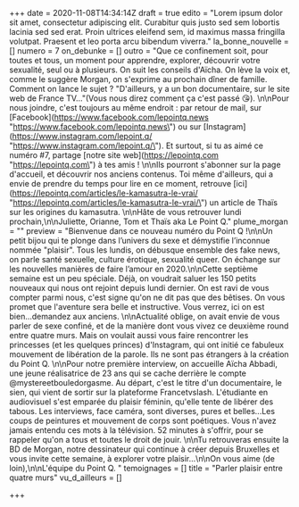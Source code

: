 +++
date = 2020-11-08T14:34:14Z
draft = true
edito = "Lorem ipsum dolor sit amet, consectetur adipiscing elit. Curabitur quis justo sed sem lobortis lacinia sed sed erat. Proin ultrices eleifend sem, id maximus massa fringilla volutpat. Praesent et leo porta arcu bibendum viverra."
la_bonne_nouvelle = []
numero = 7
on_debunke = []
outro = "Que ce confinement soit, pour toutes et tous, un moment pour apprendre, explorer, découvrir votre sexualité, seul ou à plusieurs. On suit les conseils d'Aïcha. On lève la voix et, comme le suggère Morgan, on s'exprime au prochain dîner de famille. Comment on lance le sujet ? \"D'ailleurs, y a un bon documentaire, sur le site web de France TV...\"(Vous nous direz comment ça c'est passé 😘). \n\nPour nous joindre, c'est toujours au même endroit : par retour de mail, sur [Facebook](https://www.facebook.com/lepointq.news \"https://www.facebook.com/lepointq.news\") ou sur [Instagram](https://www.instagram.com/lepoint.q/ \"https://www.instagram.com/lepoint.q/\"). Et surtout, si tu as aimé ce numéro #7, partage [notre site web](https://lepointq.com \"https://lepointq.com\") à tes amis ! \n\nIls pourront s'abonner sur la page d'accueil, et découvrir nos anciens contenus. Toi même d'ailleurs, qui a envie de prendre du temps pour lire en ce moment, retrouve [ici](https://lepointq.com/articles/le-kamasutra-le-vrai/ \"https://lepointq.com/articles/le-kamasutra-le-vrai/\") un article de Thaïs sur les origines du kamasutra. \n\nHâte de vous retrouver lundi prochain,\n\nJuliette, Orianne, Tom et Thaïs aka Le Point Q."
plume_morgan = ""
preview = "Bienvenue dans ce nouveau numéro du Point Q !\n\nUn petit bijou qui te plonge dans l’univers du sexe et démystifie l’inconnue nommée \"plaisir\". Tous les lundis, on débusque ensemble des fake news, on parle santé sexuelle, culture érotique, sexualité queer. On échange sur les nouvelles manières de faire l’amour en 2020.\n\nCette septième semaine est un peu spéciale. Déjà, on voudrait saluer les 150 petits nouveaux qui nous ont rejoint depuis lundi dernier. On est ravi de vous compter parmi nous, c'est signe qu'on ne dit pas que des bêtises. On vous promet que l'aventure sera belle et instructive. Vous verrez, ici on est bien...demandez aux anciens. \n\nActualité oblige, on avait envie de vous parler de sexe confiné, et de la manière dont vous vivez ce deuxième round entre quatre murs. Mais on voulait aussi vous faire rencontrer les princesses (et les quelques princes) d'Instagram, qui ont initié ce fabuleux mouvement de libération de la parole. Ils ne sont pas étrangers à la création du Point Q. \n\nPour notre première interview, on accueille Aïcha Abbadi, une jeune réalisatrice de 23 ans qui se cache derrière le compte @mystereetbouledorgasme. Au départ, c'est le titre d'un documentaire, le sien, qui vient de sortir sur la plateforme Francetvslash. L'étudiante en audiovisuel s'est emparée du plaisir féminin, qu'elle tente de libérer des tabous. Les interviews, face caméra, sont diverses, pures et belles...Les coups de peintures et mouvement de corps sont poétiques. Vous n'avez jamais entendu ces mots à la télévision. 52 minutes à s'offrir, pour se rappeler qu'on a tous et toutes le droit de jouir. \n\nTu retrouveras ensuite la BD de Morgan, notre dessinateur qui continue à créer depuis Bruxelles et vous invite cette semaine, à explorer votre plaisir...\n\nOn vous aime (de loin),\n\nL'équipe du Point Q. "
temoignages = []
title = "Parler plaisir entre quatre murs"
vu_d_ailleurs = []

+++
